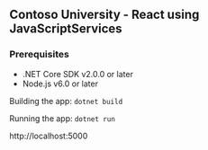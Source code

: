 ## Contoso University - React using JavaScriptServices

### Prerequisites
- .NET Core SDK v2.0.0 or later
- Node.js v6.0 or later

Building the app: `dotnet build`

Running the app: `dotnet run`

http://localhost:5000
